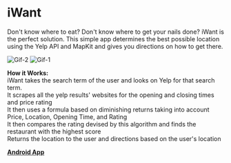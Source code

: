 iWant
=====

Don't know where to eat? Don't know where to get your nails done? iWant is the perfect solution. This simple app determines the best possible location using the Yelp API and MapKit and gives you directions on how to get there.

![Gif-2](http://i.imgur.com/4KJmgQr.gif)
![Gif-1](http://i.imgur.com/FsnFWOJ.gif4KJmgQr)

<strong>How it Works:</strong><br>
iWant takes the search term of the user and looks on Yelp for that search term.<br>
It scrapes all the yelp results' websites for the opening and closing times and price rating<br>
It then uses a formula based on diminishing returns taking into account Price, Location, Opening Time, and Rating<br>
It then compares the rating devised by this algorithm and finds the restaurant with the highest score<br>
Returns the location to the user and directions based on the user's location<br>

<a href="https://play.google.com/store/apps/details?id=com.serendipity"><strong>Android App</strong></a>
